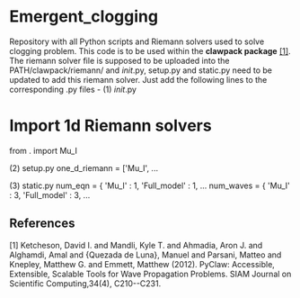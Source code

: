 # Emergent_clogging
Repository with all Python scripts and Riemann solvers used to solve clogging problem. This code is to be used within the **clawpack package** [[1]](#1).
The riemann solver file is supposed to be uploaded into the PATH/clawpack/riemann/ and _init_.py, setup.py and static.py need to be updated to add this riemann solver. Just add the following lines to the corresponding .py files - 
(1) _init_.py
# Import 1d Riemann solvers
from . import Mu_I

(2) setup.py
one_d_riemann = ['Mu_I',
                  ...
                  
(3) static.py
num_eqn = {
        'Mu_I' : 1,
        'Full_model' : 1,
        ...
num_waves = {
        'Mu_I' : 3,
        'Full_model' : 3,
        ...

## References
<a id="1">[1]</a> 
Ketcheson, David I. and Mandli, Kyle T. and Ahmadia, Aron J. and Alghamdi, Amal and {Quezada de Luna}, Manuel and Parsani, Matteo and Knepley, Matthew G. and Emmett, Matthew (2012). 
PyClaw: Accessible, Extensible, Scalable Tools for Wave Propagation Problems. 
SIAM Journal on Scientific Computing,34(4), C210--C231.
